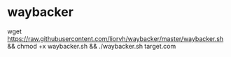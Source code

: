# waybacker

wget https://raw.githubusercontent.com/liorvh/waybacker/master/waybacker.sh && chmod +x waybacker.sh && ./waybacker.sh target.com
